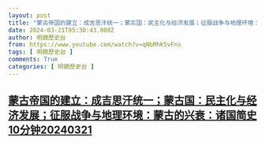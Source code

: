 ```yaml
---
layout: post
title: "蒙古帝国的建立：成吉思汗统一；蒙古国：民主化与经济发展；征服战争与地理环境：蒙古的兴衰：诸国简史10分钟20240321"
date: 2024-03-21T05:30:43.000Z
author: 明鏡歷史台
from: https://www.youtube.com/watch?v=qNbMhK5vFns
tags: [ 明鏡歷史台 ]
comments: True
categories: [ 明鏡歷史台 ]
---
```

<!--1710999043000-->
[蒙古帝国的建立：成吉思汗统一；蒙古国：民主化与经济发展；征服战争与地理环境：蒙古的兴衰：诸国简史10分钟20240321](https://www.youtube.com/watch?v=qNbMhK5vFns)
------

<div>

</div>
